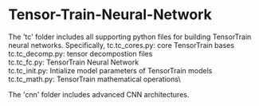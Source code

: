 # Tensor-Train-Neural-Network

The 'tc' folder includes all supporting python files for building TensorTrain neural networks. Specifically,
  tc.tc_cores.py: core TensorTrain bases  \
  tc.tc_decomp.py: tensor decompostion files \
  tc.tc_fc.py: TensorTrain Neural Network \
  tc.tc_init.py: Intialize model parameters of TensorTrain models \
  tc.tc_math.py: TensorTrain mathematical operations\

The 'cnn' folder includes advanced CNN architectures.
 
 


